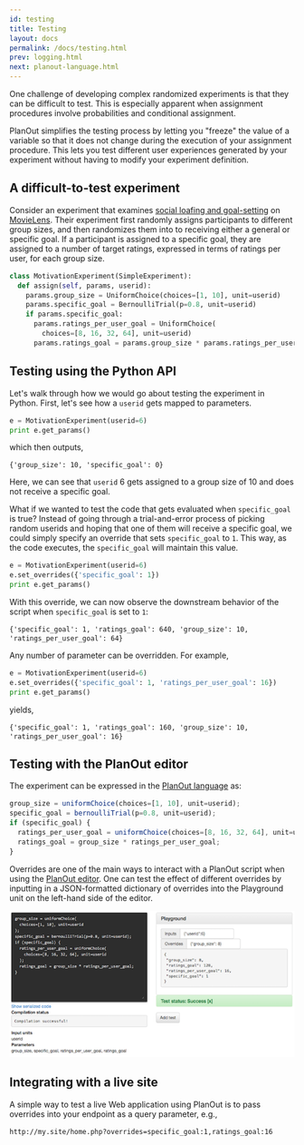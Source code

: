 ```yaml
---
id: testing
title: Testing
layout: docs
permalink: /docs/testing.html
prev: logging.html
next: planout-language.html
---
```


One challenge of developing complex randomized experiments is that they
can be difficult to test. This is especially apparent when assignment procedures
involve probabilities and conditional assignment.

PlanOut simplifies the testing process by letting you "freeze" the value of a variable
so that it does not change during the execution of your assignment procedure.
This lets you test different user experiences generated by your experiment
without having to modify your experiment definition.

## A difficult-to-test experiment
Consider an experiment that examines [social loafing and goal-setting](http://repository.cmu.edu/cgi/viewcontent.cgi?article=1087&context=hcii) on [MovieLens](http://en.wikipedia.org/wiki/MovieLens).
Their experiment first randomly assigns participants to different group sizes,
and then randomizes them into to receiving either a general or specific goal.
If a participant is assigned to a specific goal, they are assigned to a number
of target ratings, expressed in terms of ratings per user, for each group size.


```python
class MotivationExperiment(SimpleExperiment):
  def assign(self, params, userid):
    params.group_size = UniformChoice(choices=[1, 10], unit=userid)
    params.specific_goal = BernoulliTrial(p=0.8, unit=userid)
    if params.specific_goal:
      params.ratings_per_user_goal = UniformChoice(
        choices=[8, 16, 32, 64], unit=userid)
      params.ratings_goal = params.group_size * params.ratings_per_user_goal
```


## Testing using the Python API

Let's walk through how we would go about testing the experiment in Python.
First, let's see how a `userid` gets mapped to parameters.

```python
e = MotivationExperiment(userid=6)
print e.get_params()
```

which then outputs,

```
{'group_size': 10, 'specific_goal': 0}
```

Here, we can see that `userid` 6 gets assigned to a group size of 10 and does
not receive a specific goal.

What if we wanted to test the code that gets evaluated when `specific_goal` is
true? Instead of going through a trial-and-error process of picking random
userids and hoping that one of them will receive a specific goal, we could
simply specify an override that sets `specific_goal` to `1`. This way, as
the code executes, the `specific_goal` will maintain this value.

```python
e = MotivationExperiment(userid=6)
e.set_overrides({'specific_goal': 1})
print e.get_params()
```

With this override, we can now observe the downstream behavior of the script when `specific_goal` is set to `1`:

```
{'specific_goal': 1, 'ratings_goal': 640, 'group_size': 10, 'ratings_per_user_goal': 64}
```

Any number of parameter can be overridden. For example,

```python
e = MotivationExperiment(userid=6)
e.set_overrides({'specific_goal': 1, 'ratings_per_user_goal': 16})
print e.get_params()
```

yields,

```
{'specific_goal': 1, 'ratings_goal': 160, 'group_size': 10, 'ratings_per_user_goal': 16}
```

## Testing with the PlanOut editor
The experiment can be expressed in the
[PlanOut language](interpreter.html) as:

```javascript
group_size = uniformChoice(choices=[1, 10], unit=userid);
specific_goal = bernoulliTrial(p=0.8, unit=userid);
if (specific_goal) {
  ratings_per_user_goal = uniformChoice(choices=[8, 16, 32, 64], unit=userid);
  ratings_goal = group_size * ratings_per_user_goal;
}
```

Overrides are one of the main ways to interact with a PlanOut script when using
the [PlanOut editor](https://github.com/facebook/planout/tree/master/planout-editor).
One can test the effect of different overrides by inputting in a JSON-formatted dictionary
of overrides into the Playground unit on the left-hand side of the editor.

![PlanOut Editor](../static/planout_editor.png "The PlanOut editor lets you interactively test assignment procedures written in the PlanOut language")



## Integrating with a live site
A simple way to test a live Web application using PlanOut is to pass overrides
into your endpoint as a query parameter, e.g.,

```
http://my.site/home.php?overrides=specific_goal:1,ratings_goal:16
```
